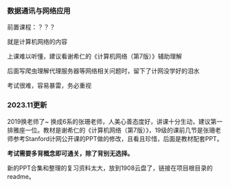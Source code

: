 ### 数据通讯与网络应用
前置课程：？？？

就是计算机网络的内容

上课难以听懂，建议看谢希仁的《计算机网络（第7版）》辅助理解

后面写爬虫理解代理服务器等网络相关问题时，留下了计网没学好的泪水

考试很难，容易暴雷，务必重视

### 2023.11更新

2019换老师了~ 换成6系的张珊老师，人美心善态度好，讲课十分生动，建议第一排雅座一位。教材是谢希仁的《计算机网络（第7版）》，19级的课前几节是张珊老师参考Stanford计网公开课的PPT做的修改，且看且珍惜，后面是教材配套PPT。

**考试需要多背概念即可通关，除了背别无选择。**

新的PPT合集和整理的复习资料太大，放到1908云盘了，链接在项目根目录的readme。
